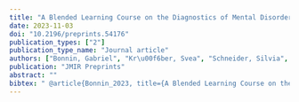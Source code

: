 ```yaml
---
title: "A Blended Learning Course on the Diagnostics of Mental Disorders"
date: 2023-11-03
doi: "10.2196/preprints.54176"
publication_types: ["2"]
publication_type_name: "Journal article"
authors: ["Bonnin, Gabriel", "Kr\u00f6ber, Svea", "Schneider, Silvia", "Margraf, J\u00fcrgen", "Pflug, Verena", "Brachel, Ruth von", "Gerlach, Alexander L", "Slotta, Timo", "Christiansen, Hanna", "Albrecht, Bj\u00f6rn", "Chavanon, Mira-Lynn", "Hirschfeld, Gerrit", "In-Albon, Tina", "Thielsch, Meinald T"]
publication: "JMIR Preprints"
abstract: ""
bibtex: " @article{Bonnin_2023, title={A Blended Learning Course on the Diagnostics of Mental Disorders: Multicenter Cluster Randomized Noninferiority Trial (Preprint)}, url={http://dx.doi.org/10.2196/preprints.54176}, DOI={10.2196/preprints.54176}, publisher={JMIR Publications Inc.}, author={Bonnin, Gabriel and Kröber, Svea and Schneider, Silvia and Margraf, Jürgen and Pflug, Verena and Gerlach, Alexander L and Slotta, Timo and Christiansen, Hanna and Albrecht, Björn and Chavanon, Mira-Lynn and Hirschfeld, Gerrit and In-Albon, Tina and Thielsch, Meinald T and von Brachel, Ruth}, year={2023}, month=oct }\n"
---
```

